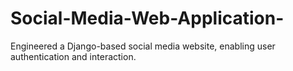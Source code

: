 # Social-Media-Web-Application-
Engineered a Django-based social media website, enabling user authentication and interaction.
